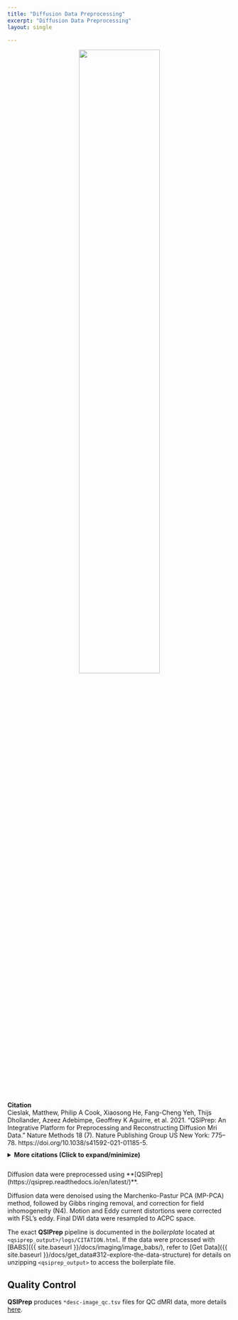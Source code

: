 ```yaml
---
title: "Diffusion Data Preprocessing"
excerpt: "Diffusion Data Preprocessing"
layout: single

---
```


<style>
details p { margin: 8px 0 !important; }
details div { line-height: 1.6; }
</style>

<div style="text-align: center;">
     <img src="{{ site.baseurl }}/assets/images/misc/qsiprep_workflow.png" width="60%" height="auto" />
</div>

<br/>
<div style="margin: 10px 0;">
<strong>Citation</strong><br/>
Cieslak, Matthew, Philip A Cook, Xiaosong He, Fang-Cheng Yeh, Thijs Dhollander, Azeez Adebimpe, Geoffrey K Aguirre, et al. 2021. “QSIPrep: An Integrative Platform for Preprocessing and Reconstructing Diffusion Mri Data.” Nature Methods 18 (7). Nature Publishing Group US New York: 775–78. https://doi.org/10.1038/s41592-021-01185-5.
</div>

<details style="margin: 10px 0;">
<summary><strong>More citations (Click to expand/minimize)</strong></summary>
<div style="padding: 10px 0; line-height: 1.6;">
Abraham, Alexandre, Fabian Pedregosa, Michael Eickenberg, Philippe Gervais, Andreas Mueller, Jean Kossaifi, Alexandre Gramfort, Bertrand Thirion, and Gael Varoquaux. 2014. “Machine Learning for Neuroimaging with Scikit-Learn.” Frontiers in Neuroinformatics 8. https://doi.org/10.3389/fninf.2014.00014.
<p style="margin: 2px 0;"></p>
Andersson, Jesper LR, Mark S Graham, Enikő Zsoldos, and Stamatios N Sotiropoulos. 2016. “Incorporating Outlier Detection and Replacement into a Non-Parametric Framework for Movement and Distortion Correction of Diffusion Mr Images.” Neuroimage 141. Elsevier: 556–72.
<p style="margin: 2px 0;"></p>
Andersson, Jesper LR, and Stamatios N Sotiropoulos. 2016. “An Integrated Approach to Correction for Off-Resonance Effects and Subject Movement in Diffusion Mr Imaging.” Neuroimage 125. Elsevier: 1063–78.
<p style="margin: 2px 0;"></p>
Billot, Benjamin, Douglas N Greve, Oula Puonti, Axel Thielscher, Koen Van Leemput, Bruce Fischl, Adrian V Dalca, Juan Eugenio Iglesias, and others. 2023. “SynthSeg: Segmentation of Brain Mri Scans of Any Contrast and Resolution Without Retraining.” Medical Image Analysis 86. Elsevier: 102789.
<p style="margin: 2px 0;"></p>
Billot, Benjamin, Colin Magdamo, You Cheng, Steven E Arnold, Sudeshna Das, and Juan Eugenio Iglesias. 2023. “Robust Machine Learning Segmentation for Large-Scale Analysis of Heterogeneous Clinical Brain Mri Datasets.” Proceedings of the National Academy of Sciences 120 (9). National Acad Sciences: e2216399120.
<p style="margin: 2px 0;"></p>
Cordero-Grande, Lucilio, Daan Christiaens, Jana Hutter, Anthony N Price, and Jo V Hajnal. 2019. “Complex Diffusion-Weighted Image Estimation via Matrix Recovery Under General Noise Models.” Neuroimage 200. Elsevier: 391–404. https://doi.org/10.1016/j.neuroimage.2019.06.039.
<p style="margin: 2px 0;"></p>
Garyfallidis, Eleftherios, Matthew Brett, Bagrat Amirbekian, Ariel Rokem, Stefan Van Der Walt, Maxime Descoteaux, and Ian Nimmo-Smith. 2014. “Dipy, a Library for the Analysis of Diffusion Mri Data.” Frontiers in Neuroinformatics 8. Frontiers: 8.
<p style="margin: 2px 0;"></p>
Gorgolewski, K., C. D. Burns, C. Madison, D. Clark, Y. O. Halchenko, M. L. Waskom, and S. Ghosh. 2011. “Nipype: A Flexible, Lightweight and Extensible Neuroimaging Data Processing Framework in Python.” Frontiers in Neuroinformatics 5: 13. https://doi.org/10.3389/fninf.2011.00013.
<p style="margin: 2px 0;"></p>
Gorgolewski, Krzysztof J., Oscar Esteban, Christopher J. Markiewicz, Erik Ziegler, David Gage Ellis, Michael Philipp Notter, Dorota Jarecka, et al. 2018. “Nipype.” Software. Zenodo. https://doi.org/10.5281/zenodo.596855.
<p style="margin: 2px 0;"></p>
Hoopes, Andrew, Jocelyn S Mora, Adrian V Dalca, Bruce Fischl, and Malte Hoffmann. 2022. “SynthStrip: Skull-Stripping for Any Brain Image.” NeuroImage 260. Elsevier: 119474.
<p style="margin: 2px 0;"></p>
Lee, Hong-Hsi, Dmitry S Novikov, and Els Fieremans. 2021. “Removal of Partial Fourier-Induced Gibbs (Rpg) Ringing Artifacts in Mri.” Magnetic Resonance in Medicine 86 (5). Wiley Online Library: 2733–50.
<p style="margin: 2px 0;"></p>
Power, Jonathan D., Anish Mitra, Timothy O. Laumann, Abraham Z. Snyder, Bradley L. Schlaggar, and Steven E. Petersen. 2014. “Methods to Detect, Characterize, and Remove Motion Artifact in Resting State fMRI.” NeuroImage 84 (Supplement C): 320–41. https://doi.org/10.1016/j.neuroimage.2013.08.048.
<p style="margin: 2px 0;"></p>
Tournier, J-Donald, Robert Smith, David Raffelt, Rami Tabbara, Thijs Dhollander, Maximilian Pietsch, Daan Christiaens, Ben Jeurissen, Chun-Hung Yeh, and Alan Connelly. 2019. “MRtrix3: A Fast, Flexible and Open Software Framework for Medical Image Processing and Visualisation.” Neuroimage 202. Elsevier: 116137. https://doi.org/10.1016/j.neuroimage.2019.116137.
<p style="margin: 2px 0;"></p>
Tustison, N. J., B. B. Avants, P. A. Cook, Y. Zheng, A. Egan, P. A. Yushkevich, and J. C. Gee. 2010. “N4ITK: Improved N3 Bias Correction.” IEEE Transactions on Medical Imaging 29 (6): 1310–20. https://doi.org/10.1109/TMI.2010.2046908.
<p style="margin: 2px 0;"></p>
Veraart, Jelle, Els Fieremans, and Dmitry S Novikov. 2016. “Diffusion Mri Noise Mapping Using Random Matrix Theory.” Magnetic Resonance in Medicine 76 (5). Wiley Online Library: 1582–93.
<p style="margin: 2px 0;"></p>
Veraart, Jelle, Dmitry S Novikov, Daan Christiaens, Benjamin Ades-Aron, Jan Sijbers, and Els Fieremans. 2016. “Denoising of Diffusion Mri Using Random Matrix Theory.” NeuroImage 142. Elsevier: 394–406.
</div>
</details>


<br>
Diffusion data were preprocessed using **[QSIPrep](https://qsiprep.readthedocs.io/en/latest/)**.

Diffusion data were denoised using the Marchenko-Pastur PCA (MP-PCA) method, followed by Gibbs ringing removal, and correction for field inhomogeneity (N4). Motion and Eddy current distortions were corrected with FSL’s eddy. Final DWI data were resampled to ACPC space.

The exact **QSIPrep** pipeline is documented in the *boilerplate* located at `<qsiprep_output>/logs/CITATION.html`. If the data were processed with [BABS]({{ site.baseurl }}/docs/imaging/image_babs/), refer to [Get Data]({{ site.baseurl }}/docs/get_data#312-explore-the-data-structure) for details on unzipping `<qsiprep_output>` to access the boilerplate file.

## Quality Control

**QSIPrep** produces `*desc-image_qc.tsv` files for QC dMRI data, more details [here](https://qsiprep.readthedocs.io/en/latest/preprocessing.html#quality-control-data).
